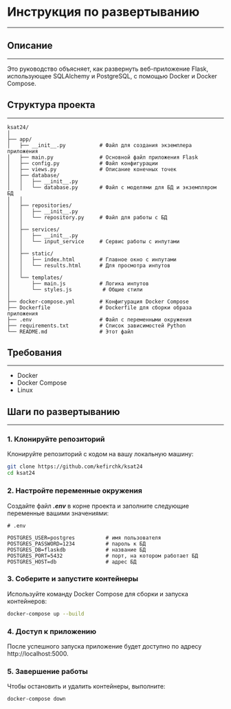# Инструкция по развертыванию

---

## Описание

---

Это руководство объясняет, как развернуть веб-приложение Flask, использующее SQLAlchemy и PostgreSQL, с помощью Docker и Docker Compose.

## Структура проекта

---

```plaintext
ksat24/
│
├── app/
│   ├── __init__.py           # Файл для создания экземплера приложения
│   ├── main.py               # Основной файл приложения Flask
│   ├── config.py             # Файл конфигурации
│   ├── views.py              # Описание конечных точек
│   ├── database/
│   │   ├── __init__.py      
│   │   └── database.py       # Файл с моделями для БД и экземпляром БД
│   │
│   ├── repositories/
│   │   ├── __init__.py 
│   │   └── repository.py     # Файл для работы с БД
│   │
│   ├── services/
│   │   ├── __init__.py 
│   │   └── input_service     # Сервис работы с инпутами
│   │
│   ├── static/
│   │   ├── index.html        # Главное окно с инпутами
│   │   └── results.html      # Для просмотра инпутов
│   │ 
│   └── templates/
│       ├── main.js           # Логика инпутов
│       └── styles.js          # Общие стили
│         
├── docker-compose.yml        # Конфигурация Docker Compose
├── Dockerfile                # Dockerfile для сборки образа приложения
├── .env                      # Файл с переменными окружения
├── requirements.txt          # Список зависимостей Python
└── README.md                 # Этот файл
```

## Требования

---

- Docker
- Docker Compose
- Linux

## Шаги по развертыванию

---

### 1. Клонируйте репозиторий

Клонируйте репозиторий с кодом на вашу локальную машину:

```bash
git clone https://github.com/kefirchk/ksat24
cd ksat24
```

### 2. Настройте переменные окружения

Создайте файл ***.env*** в корне проекта и заполните следующие переменные вашими значениями:

```plaintext
# .env

POSTGRES_USER=postgres          # имя пользователя
POSTGRES_PASSWORD=1234          # пароль к БД
POSTGRES_DB=flaskdb             # название БД
POSTGRES_PORT=5432              # порт, на котором работает БД
POSTGRES_HOST=db                # адрес БД
```

### 3. Соберите и запустите контейнеры

Используйте команду Docker Compose для сборки и запуска контейнеров:

```bash
docker-compose up --build
```

### 4. Доступ к приложению

После успешного запуска приложение будет доступно по адресу http://localhost:5000.

### 5. Завершение работы

Чтобы остановить и удалить контейнеры, выполните:

```bash
docker-compose down
```

